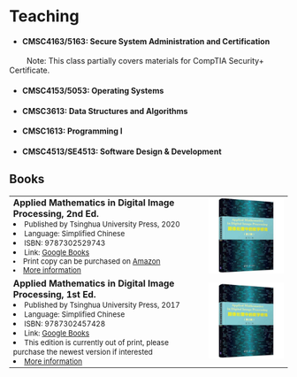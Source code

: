 # Teaching

- <h4 id="SSA">CMSC4163/5163: Secure System Administration and Certification</h4>

<p> &nbsp; &nbsp; &nbsp; &nbsp; Note: This class partially covers materials for CompTIA Security+ Certificate. </p>

- <h4 id="OS">CMSC4153/5053: Operating Systems</h4>

- <h4 id="DS">CMSC3613: Data Structures and Algorithms</h4>

- <h4 id="P1">CMSC1613: Programming I</h4>

- <h4 id="SDD">CMSC4513/SE4513: Software Design & Development</h4>

##  <b> Books </b>

<table align=center>
<tr>
    <td width="70%">
    <font size=3> <b> Applied Mathematics in Digital Image Processing, 2nd Ed. </b> </font> <br>
    <li> <font size=2> Published by Tsinghua University Press, 2020</font> </li>
    <li> <font size=2> Language: Simplified Chinese</font> </li>
    <li> <font size=2> ISBN: 9787302529743 </font> </li>
    <li> <font size=2> Link: <a href="https://www.google.com/books/edition/%E5%9B%BE%E5%83%8F%E5%A4%84%E7%90%86%E4%B8%AD%E7%9A%84%E6%95%B0%E5%AD%A6%E4%BF%AE%E7%82%BC_%E7%AC%AC2%E7%89%88/UUNgEAAAQBAJ?hl=en&gbpv=0"> Google Books </a> </fonst> </li>
    <li> <font size=2> Print copy can be purchased on <a href="https://www.amazon.com/dp/7302529744/ref=olp-opf-redir?aod=1&condition=new&tag=bookfinder-test-b2-20"> Amazon</a> </font> </li>
    <li> <font size=2> <a href="http://www.tup.tsinghua.edu.cn/booksCenter/book_08302801.html">More information</a> </font> </li>
    </td>
    <td width="30%"> <img src="pics/book743.jpg" border=0 width="200" alt=""> </td>
</tr>

<tr>
    <td width="70%">
    <font size=3> <b> Applied Mathematics in Digital Image Processing, 1st Ed. </b> </font> <br>
    <li> <font size=2> Published by Tsinghua University Press, 2017 </font> </li>
    <li> <font size=2> Language: Simplified Chinese </font> </li>
    <li> <font size=2> ISBN: 9787302457428 </font> </li>
    <li> <font size=2> Link: <a href="https://www.google.com/books/edition/%E5%9B%BE%E5%83%8F%E5%A4%84%E7%90%86%E4%B8%AD%E7%9A%84%E6%95%B0%E5%AD%A6%E4%BF%AE%E7%82%BC/bTT_wQEACAAJ?hl=en"> Google Books </a> </font> </li>
    <li> <font size=2> This edition is currently out of print, please purchase the newest version if interested </font> </li>
    <li> <font size=2> <a href="http://www.tup.tsinghua.edu.cn/booksCenter/book_07100101.html">More information</a> </font> </li>
    </td>
    <td width="30%"><img src="https://github.com/fzuo/fzuo/blob/main/docs/pics/book743.jpg" border=0 width="200" alt=""></td>
</tr>
</table>
